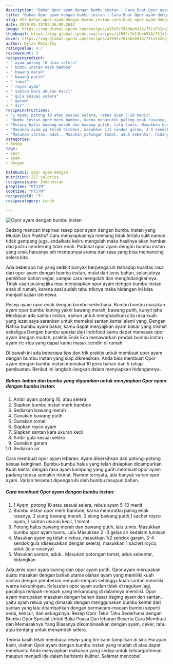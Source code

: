 ```yaml
---
description: "Bahan Opor ayam dengan bumbu instan | Cara Buat Opor ayam dengan bumbu instan Yang Bikin Ngiler"
title: "Bahan Opor ayam dengan bumbu instan | Cara Buat Opor ayam dengan bumbu instan Yang Bikin Ngiler"
slug: 697-bahan-opor-ayam-dengan-bumbu-instan-cara-buat-opor-ayam-dengan-bumbu-instan-yang-bikin-ngiler
date: 2020-05-25T02:36:08.261Z
image: https://img-global.cpcdn.com/recipes/a7695c7d13beb918/751x532cq70/opor-ayam-dengan-bumbu-instan-foto-resep-utama.jpg
thumbnail: https://img-global.cpcdn.com/recipes/a7695c7d13beb918/751x532cq70/opor-ayam-dengan-bumbu-instan-foto-resep-utama.jpg
cover: https://img-global.cpcdn.com/recipes/a7695c7d13beb918/751x532cq70/opor-ayam-dengan-bumbu-instan-foto-resep-utama.jpg
author: Dylan McCarthy
ratingvalue: 4.7
reviewcount: 3
recipeingredient:
- " ayam potong 10 atau selera"
- " bumbu instan merk bamboe"
- " bawang merah"
- " bawang putih"
- " tomat"
- " royco ayam"
- " santan kara ukuran kecil"
- " gula sesuai selera"
- " garam"
- " air"
recipeinstructions:
- "1 Ayam, potong 10 atau sesuai selera, rebus ayam 5-10 menit"
- "Bumbu instan opor merk bamboe, karna menurutku paling enak rasanya, 2 siung bawang merah, 2 siung bawang putih,1 sachet royco ayam, 1 santan ukuran kecil, 1 tomat"
- "Potong halus bawang merah dan bawang putih, lalu tumis. Masukkan bumbu opor ayam tumis. Lalu Masukkan 2 -3 gelas air kedalam tumisan."
- "Masukan ayam yg telah direbus, masukkan 1/2 sendok garam, 3-4 sendok gula (disesuaikan dengan selera), masukkan 1 sachet royco, aduk (icip rasanya)"
- "Masukan santan, aduk.. Masukan potongan tomat, aduk sebentar, hidangkan"
categories:
- Resep
tags:
- opor
- ayam
- dengan

katakunci: opor ayam dengan 
nutrition: 217 calories
recipecuisine: Indonesian
preptime: "PT12M"
cooktime: "PT57M"
recipeyield: "3"
recipecategory: Lunch

---
```



![Opor ayam dengan bumbu instan](https://img-global.cpcdn.com/recipes/a7695c7d13beb918/751x532cq70/opor-ayam-dengan-bumbu-instan-foto-resep-utama.jpg)

Sedang mencari inspirasi resep opor ayam dengan bumbu instan yang Mudah Dan Praktis? Cara menyiapkannya memang tidak terlalu sulit namun tidak gampang juga. andaikata keliru mengolah maka hasilnya akan hambar dan justru cenderung tidak enak. Padahal opor ayam dengan bumbu instan yang enak harusnya sih mempunyai aroma dan rasa yang bisa memancing selera kita.

Ada beberapa hal yang sedikit banyak berpengaruh terhadap kualitas rasa dari opor ayam dengan bumbu instan, mulai dari jenis bahan, selanjutnya pemilihan bahan segar, sampai cara mengolah dan menghidangkannya. Tidak usah pusing jika mau menyiapkan opor ayam dengan bumbu instan enak di rumah, karena asal sudah tahu triknya maka hidangan ini bisa menjadi sajian istimewa.

Resep ayam opor enak dengan bumbu sederhana. Bumbu bumbu masakan ayam opor bumbu kuning yakni bawang merah, bawang putih, kunyit jahe Meskipun ada santan instan, namun untuk menghasilkan cita rasa kuah yang lezat saya sarankan untuk memakai santan kental alami yang. Dengan Nafisa bumbu ayam bakar, kamu dapat menyajikan ayam bakar yang nikmat sekaligus Dengan bumbu spesial dari Indofood kamu dapat memasak opor ayam dengan mudah, praktis Enak Eco menawarkan produk bumbu instan ayam ric-rica yang dapat kamu masak sendiri di rumah.


Di bawah ini ada beberapa tips dan trik praktis untuk membuat opor ayam dengan bumbu instan yang siap dikreasikan. Anda bisa membuat Opor ayam dengan bumbu instan memakai 10 jenis bahan dan 5 tahap pembuatan. Berikut ini langkah-langkah dalam menyiapkan hidangannya.

<!--inarticleads1-->

##### Bahan-bahan dan bumbu yang digunakan untuk menyiapkan Opor ayam dengan bumbu instan:

1. Ambil  ayam potong 10, atau selera
1. Siapkan  bumbu instan merk bamboe
1. Sediakan  bawang merah
1. Gunakan  bawang putih
1. Gunakan  tomat
1. Siapkan  royco ayam
1. Siapkan  santan kara ukuran kecil
1. Ambil  gula sesuai selera
1. Gunakan  garam
1. Sediakan  air


Cara membuat opor ayam lebaran: Ayam dibersihkan dan potong-potong sesuai keinginan. Bumbu-bumbu halus yang telah disiapkan dicampurkan Kuah kental dengan rasa ayam kampung yang gurih membuat opor ayam padang terasa semakin nikmat. Namun ternyata, ada banyak varian opor ayam. Varian tersebut dipengaruhi oleh bumbu maupun bahan. 

<!--inarticleads2-->

##### Cara membuat Opor ayam dengan bumbu instan:

1. 1 Ayam, potong 10 atau sesuai selera, rebus ayam 5-10 menit
1. Bumbu instan opor merk bamboe, karna menurutku paling enak rasanya, 2 siung bawang merah, 2 siung bawang putih,1 sachet royco ayam, 1 santan ukuran kecil, 1 tomat
1. Potong halus bawang merah dan bawang putih, lalu tumis. Masukkan bumbu opor ayam tumis. Lalu Masukkan 2 -3 gelas air kedalam tumisan.
1. Masukan ayam yg telah direbus, masukkan 1/2 sendok garam, 3-4 sendok gula (disesuaikan dengan selera), masukkan 1 sachet royco, aduk (icip rasanya)
1. Masukan santan, aduk.. Masukan potongan tomat, aduk sebentar, hidangkan


Ada jenis opor ayam kuning dan opor ayam putih. Opor ayam merupakan suatu masakan dengan bahan utama olahan ayam yang memiliki kuah santan dengan pemberian rempah-rempah sehingga kuah santan memiliki warna kekuningan. Kelezatan opor ayam sudah tidak di ragukan lagi, pasalnya rempah-rempah yang terkandung di dalamnya memiliki. Opor ayam merupakan masakan dengan bahan dasar daging ayam dan santan, yaitu ayam rebus yang dimasak dengan menggunakan bumbu kental dari santan yang lalu ditambahkan dengan bermacam-macam bumbu seperti serai, kencur, dan sebagainya. Resep Opor Telur Tahu Sederhana dengan Bumbu Opor Spesial Untuk Buka Puasa Dan lebaran Beserta Cara Membuat dan Memasaknya Yang Biasanya dikombinasikan dengan ayam, ceker, tahu atau kentang untuk menambah selera. 

Terima kasih telah membaca resep yang tim kami tampilkan di sini. Harapan kami, olahan Opor ayam dengan bumbu instan yang mudah di atas dapat membantu Anda menyiapkan makanan yang sedap untuk keluarga/teman maupun menjadi ide dalam berbisnis kuliner. Selamat mencoba!
